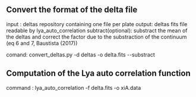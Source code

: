 ## Convert the format of the delta file 
 
input : deltas repository containing one file per plate 
output: deltas fits file readable by lya_auto_correlation 
subtract(optional): substract the mean of the deltas and correct the factor due to the substraction of the continuum (eq 6 and 7, Baustista (2017))

comand: 
convert_deltas.py -d deltas -o delta.fits --substract 

## Computation of the Lya auto correlation function 

command :  lya_auto_correlation -f delta.fits -o xiA.data  


